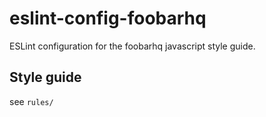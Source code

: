 # eslint-config-foobarhq

ESLint configuration for the foobarhq javascript style guide.

## Style guide

see `rules/`
